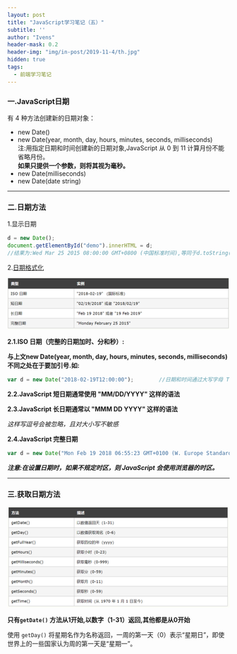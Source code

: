 ```yaml
---
layout: post
title: "JavaScript学习笔记（五）"
subtitle: ''
author: "Ivens"
header-mask: 0.2
header-img: "img/in-post/2019-11-4/th.jpg"
hidden: true
tags:
  - 前端学习笔记
---
```


### 一.JavaScript日期

有 4 种方法创建新的日期对象：
- new Date()
- new Date(year, month, day, hours, minutes, seconds, milliseconds) <br>注:用指定日期和时间创建新的日期对象,JavaScript 从 0 到 11 计算月份不能省略月份。<br>**如果只提供一个参数，则将其视为毫秒。**
- new Date(milliseconds)
- new Date(date string)

***

### 二.日期方法

1.显示日期
```js
d = new Date();
document.getElementById("demo").innerHTML = d;      
//结果为:Wed Mar 25 2015 08:00:00 GMT+0800 (中国标准时间),等同于d.toString()
```
2.[日期格式化][1]

![](img/in-post/2019-11-4/a.png)

<!-- ![](../../../../img/in-post/2019-11-4/a.png) -->

**2.1.ISO 日期（完整的日期加时、分和秒）:**

**与上文new Date(year, month, day, hours, minutes, seconds, milliseconds) 不同之处在于要加引号.如:**
```js
var d = new Date("2018-02-19T12:00:00");        //日期和时间通过大写字母 T 来分隔。
```

**2.2.JavaScript 短日期通常使用 "MM/DD/YYYY" 这样的语法**

**2.3.JavaScript 长日期通常以 "MMM DD YYYY" 这样的语法**

*这样写逗号会被忽略，且对大小写不敏感*

**2.4.JavaScript 完整日期**
```js
var d = new Date("Mon Feb 19 2018 06:55:23 GMT+0100 (W. Europe Standard Time)");
```
***注意:在设置日期时，如果不规定时区，则 JavaScript 会使用浏览器的时区。***

***

### 三.获取日期方法

![](img/in-post/2019-11-4/b.png)

**只有`getDate()` 方法从1开始,以数字（1-31）返回,其他都是从0开始**

使用 `getDay()` 将星期名作为名称返回，一周的第一天（0）表示“星期日”，即使世界上的一些国家认为周的第一天是“星期一”。







[1]:https://www.w3school.com.cn/js/js_date_formats.asp
